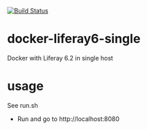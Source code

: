 [![Build Status](https://travis-ci.org/borxa/docker-liferay6-single.svg?branch=master)](https://travis-ci.org/borxa/docker-liferay6-single)
# docker-liferay6-single
Docker with Liferay 6.2 in single host
  
  # usage
  
  See run.sh
  - Run and go to http://localhost:8080

